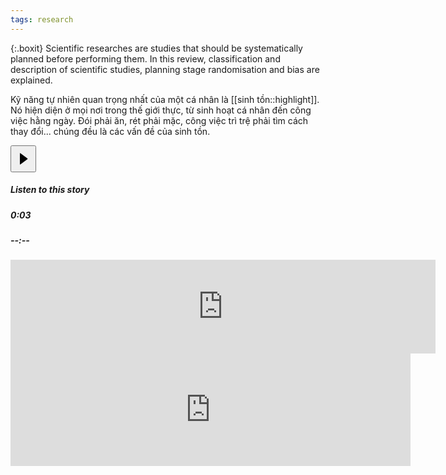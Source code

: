 ```yaml
---
tags: research
---
```

{:.boxit}
Scientific researches are studies that should be systematically planned before performing them. In this review, classification and description of scientific studies, planning stage randomisation and bias are explained.

Kỹ năng tự nhiên quan trọng nhất của một cá nhân là [[sinh tồn::highlight]]. Nó hiện diện ở mọi nơi trong thế giới thực, từ sinh hoạt cá nhân đến công việc hằng ngày. Đói phải ăn, rét phải mặc, công việc trì trệ phải tìm cách thay đổi... chúng đều là các vấn đề của sinh tồn. 

<div class="a b c"><div class="d e f g h i j k"></div><script>document.domain = document.domain;</script><script>window.PARSELY = window.PARSELY || {autotrack: false}</script><article class="meteredContent"><section class="fe ff fg fh ai fi do r"><div class="fj r"><div class="fk n p"><audio id="audio-player"><source src="https://cdn-audio-1.medium.com/9/b/6/9b6787c9dc5f/m4a/96.m4a"></audio><div class="n o am"><div class="fl r"><button class="fm fn fo fp do fq fr fs eh q ft fu bh fv fw fx" style="height: 43px;" ><svg width="25" height="25"><path d="M7 4v17.03a.5.5 0 0 0 .8.4l11.1-8.1a1 1 0 0 0 0-1.62L7.8 3.6A.5.5 0 0 0 7 4z"></path></svg></button></div><div class="n fy am"><h5 class="ar cl fz at eh">Listen to this story</h5><div class="n o"><div class="gj gk r gl"><h5 class="ar cl fz at aw">0:03</h5></div><div class="n ga o gb gc dg gd" id="audio-player-progress-bar"><div class="ge ei gf fc gg gh gi dg dh"></div></div><div class="gm gk r gn"><h5 class="ar cl fz at aw">--:--</h5></div></div></div></div></div></div></section><span class="r"></span></article></div>

<iframe width="680" height="" src="https://www.youtube-nocookie.com/embed/IP7nW_hKB7I?start=6" frameborder="0" allow="accelerometer; autoplay; encrypted-media; gyroscope; picture-in-picture" allowfullscreen></iframe>

<iframe
        scrolling="no"
        width=640
        height=180
        src=https://zingmp3.vn/embed/song/ZWAFOEAF?start=true frameborder="0" allowfullscreen="true" />
